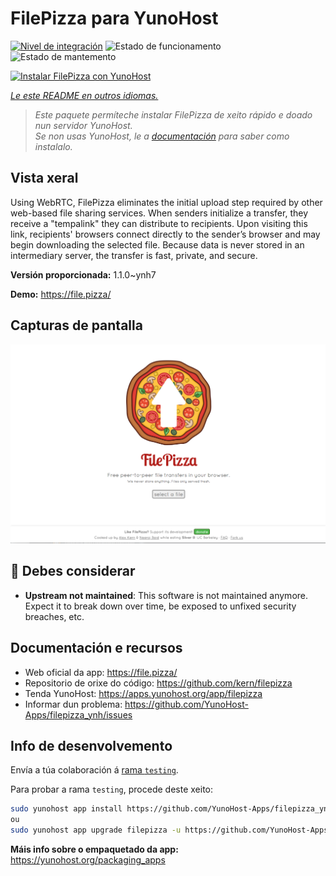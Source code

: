 <!--
NOTA: Este README foi creado automáticamente por <https://github.com/YunoHost/apps/tree/master/tools/readme_generator>
NON debe editarse manualmente.
-->

# FilePizza para YunoHost

[![Nivel de integración](https://dash.yunohost.org/integration/filepizza.svg)](https://ci-apps.yunohost.org/ci/apps/filepizza/) ![Estado de funcionamento](https://ci-apps.yunohost.org/ci/badges/filepizza.status.svg) ![Estado de mantemento](https://ci-apps.yunohost.org/ci/badges/filepizza.maintain.svg)

[![Instalar FilePizza con YunoHost](https://install-app.yunohost.org/install-with-yunohost.svg)](https://install-app.yunohost.org/?app=filepizza)

*[Le este README en outros idiomas.](./ALL_README.md)*

> *Este paquete permíteche instalar FilePizza de xeito rápido e doado nun servidor YunoHost.*  
> *Se non usas YunoHost, le a [documentación](https://yunohost.org/install) para saber como instalalo.*

## Vista xeral

Using WebRTC, FilePizza eliminates the initial upload step required by other web-based file sharing services. When senders initialize a transfer, they receive a "tempalink" they can distribute to recipients. Upon visiting this link, recipients' browsers connect directly to the sender’s browser and may begin downloading the selected file. Because data is never stored in an intermediary server, the transfer is fast, private, and secure.

**Versión proporcionada:** 1.1.0~ynh7

**Demo:** <https://file.pizza/>

## Capturas de pantalla

![Captura de pantalla de FilePizza](./doc/screenshots/screenshot.png)

## :red_circle: Debes considerar

- **Upstream not maintained**: This software is not maintained anymore. Expect it to break down over time, be exposed to unfixed security breaches, etc.

## Documentación e recursos

- Web oficial da app: <https://file.pizza/>
- Repositorio de orixe do código: <https://github.com/kern/filepizza>
- Tenda YunoHost: <https://apps.yunohost.org/app/filepizza>
- Informar dun problema: <https://github.com/YunoHost-Apps/filepizza_ynh/issues>

## Info de desenvolvemento

Envía a túa colaboración á [rama `testing`](https://github.com/YunoHost-Apps/filepizza_ynh/tree/testing).

Para probar a rama `testing`, procede deste xeito:

```bash
sudo yunohost app install https://github.com/YunoHost-Apps/filepizza_ynh/tree/testing --debug
ou
sudo yunohost app upgrade filepizza -u https://github.com/YunoHost-Apps/filepizza_ynh/tree/testing --debug
```

**Máis info sobre o empaquetado da app:** <https://yunohost.org/packaging_apps>
